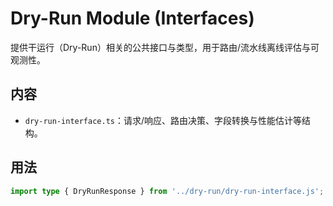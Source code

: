 # Dry-Run Module (Interfaces)

提供干运行（Dry-Run）相关的公共接口与类型，用于路由/流水线离线评估与可观测性。

## 内容
- `dry-run-interface.ts`：请求/响应、路由决策、字段转换与性能估计等结构。

## 用法
```ts
import type { DryRunResponse } from '../dry-run/dry-run-interface.js';
```

